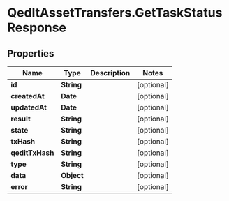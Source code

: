 # QedItAssetTransfers.GetTaskStatusResponse

## Properties
Name | Type | Description | Notes
------------ | ------------- | ------------- | -------------
**id** | **String** |  | [optional] 
**createdAt** | **Date** |  | [optional] 
**updatedAt** | **Date** |  | [optional] 
**result** | **String** |  | [optional] 
**state** | **String** |  | [optional] 
**txHash** | **String** |  | [optional] 
**qeditTxHash** | **String** |  | [optional] 
**type** | **String** |  | [optional] 
**data** | **Object** |  | [optional] 
**error** | **String** |  | [optional] 



